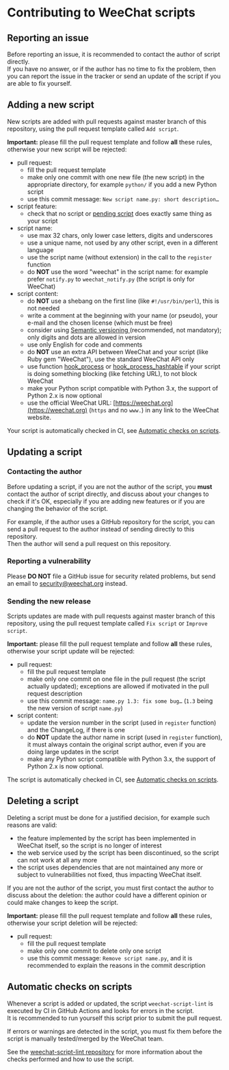 # Contributing to WeeChat scripts

## Reporting an issue

Before reporting an issue, it is recommended to contact the author of script directly.\
If you have no answer, or if the author has no time to fix the problem, then you can report the issue in the tracker or send an update of the script if you are able to fix yourself.

## Adding a new script

New scripts are added with pull requests against master branch of this repository, using the pull request template called `Add script`.

**Important:** please fill the pull request template and follow **all** these rules, otherwise your new script will be rejected:

- pull request:
  - fill the pull request template
  - make only one commit with one new file (the new script) in the appropriate directory, for example `python/` if you add a new Python script
  - use this commit message: `New script name.py: short description…`
- script feature:
  - check that no script or [pending script](https://github.com/weechat/scripts/pulls) does exactly same thing as your script
- script name:
  - use max 32 chars, only lower case letters, digits and underscores
  - use a unique name, not used by any other script, even in a different language
  - use the script name (without extension) in the call to the `register` function
  - do **NOT** use the word "weechat" in the script name: for example prefer `notify.py` to `weechat_notify.py` (the script is only for WeeChat)
- script content:
  - do **NOT** use a shebang on the first line (like `#!/usr/bin/perl`), this is not needed
  - write a comment at the beginning with your name (or pseudo), your e-mail and the chosen license (which must be free)
  - consider using [Semantic versioning ](https://semver.org/) (recommended, not mandatory); only digits and dots are allowed in version
  - use only English for code and comments
  - do **NOT** use an extra API between WeeChat and your script (like Ruby gem "WeeChat"), use the standard WeeChat API only
  - use function [hook_process](https://weechat.org/files/doc/stable/weechat_plugin_api.en.html#_hook_process) or [hook_process_hashtable](https://weechat.org/files/doc/stable/weechat_plugin_api.en.html#_hook_process_hashtable) if your script is doing something blocking (like fetching URL), to not block WeeChat
  - make your Python script compatible with Python 3.x, the support of Python 2.x is now optional
  - use the official WeeChat URL: [https://weechat.org](https://weechat.org) (`https` and no `www.`) in any link to the WeeChat website.

Your script is automatically checked in CI, see [Automatic checks on scripts](#automatic-checks-on-scripts).

## Updating a script

### Contacting the author

Before updating a script, if you are not the author of the script, you **must** contact the author of script directly, and discuss about your changes to check if it's OK, especially if you are adding new features or if you are changing the behavior of the script.

For example, if the author uses a GitHub repository for the script, you can send a pull request to the author instead of sending directly to this repository.\
Then the author will send a pull request on this repository.

### Reporting a vulnerability

Please **DO NOT** file a GitHub issue for security related problems, but send an email to [security@weechat.org](mailto:security@weechat.org) instead.

### Sending the new release

Scripts updates are made with pull requests against master branch of this repository, using the pull request template called `Fix script` or `Improve script`.

**Important:** please fill the pull request template and follow **all** these rules, otherwise your script update will be rejected:

- pull request:
  - fill the pull request template
  - make only one commit on one file in the pull request (the script actually updated); exceptions are allowed if motivated in the pull request description
  - use this commit message: `name.py 1.3: fix some bug…` (`1.3` being the new version of script `name.py`)
- script content:
  - update the version number in the script (used in `register` function) and the ChangeLog, if there is one
  - do **NOT** update the author name in script (used in `register` function), it must always contain the original script author, even if you are doing large updates in the script
  - make any Python script compatible with Python 3.x, the support of Python 2.x is now optional.

The script is automatically checked in CI, see [Automatic checks on scripts](#automatic-checks-on-scripts).

## Deleting a script

Deleting a script must be done for a justified decision, for example such reasons are valid:

- the feature implemented by the script has been implemented in WeeChat itself, so the script is no longer of interest
- the web service used by the script has been discontinued, so the script can not work at all any more
- the script uses dependencies that are not maintained any more or subject to vulnerabilities not fixed, thus impacting WeeChat itself.

If you are not the author of the script, you must first contact the author to discuss about the deletion: the author could have a different opinion or could make changes to keep the script.

**Important:** please fill the pull request template and follow **all** these rules, otherwise your script deletion will be rejected:

- pull request:
  - fill the pull request template
  - make only one commit to delete only one script
  - use this commit message: `Remove script name.py`, and it is recommended to explain the reasons in the commit description

## Automatic checks on scripts

Whenever a script is added or updated, the script `weechat-script-lint` is executed by CI in GitHub Actions and looks for errors in the script.\
It is recommended to run yourself this script prior to submit the pull request.

If errors or warnings are detected in the script, you must fix them before the script is manually tested/merged by the WeeChat team.

See the [weechat-script-lint repository](https://github.com/weechat/weechat-script-lint) for more information about the checks performed and how to use the script.
